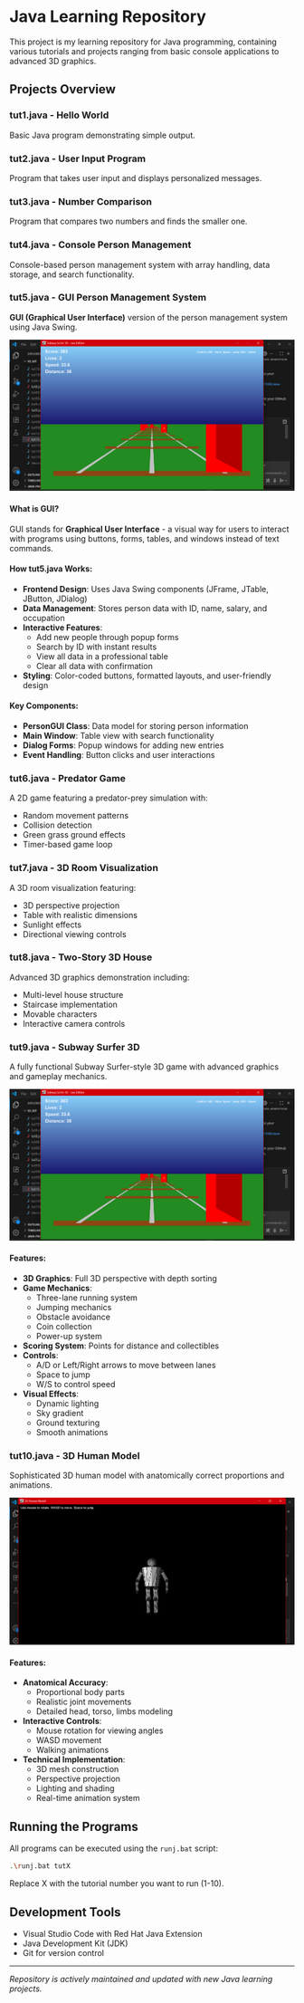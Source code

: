 # Java Learning Repository

This project is my learning repository for Java programming, containing various tutorials and projects ranging from basic console applications to advanced 3D graphics.

## Projects Overview

### tut1.java - Hello World
Basic Java program demonstrating simple output.

### tut2.java - User Input Program
Program that takes user input and displays personalized messages.

### tut3.java - Number Comparison
Program that compares two numbers and finds the smaller one.

### tut4.java - Console Person Management
Console-based person management system with array handling, data storage, and search functionality.

### tut5.java - GUI Person Management System
**GUI (Graphical User Interface)** version of the person management system using Java Swing.

![GUI Application Screenshot](public/image.png)

#### What is GUI?
GUI stands for **Graphical User Interface** - a visual way for users to interact with programs using buttons, forms, tables, and windows instead of text commands.

#### How tut5.java Works:
- **Frontend Design**: Uses Java Swing components (JFrame, JTable, JButton, JDialog)
- **Data Management**: Stores person data with ID, name, salary, and occupation
- **Interactive Features**: 
  - Add new people through popup forms
  - Search by ID with instant results
  - View all data in a professional table
  - Clear all data with confirmation
- **Styling**: Color-coded buttons, formatted layouts, and user-friendly design

#### Key Components:
- **PersonGUI Class**: Data model for storing person information
- **Main Window**: Table view with search functionality
- **Dialog Forms**: Popup windows for adding new entries
- **Event Handling**: Button clicks and user interactions

### tut6.java - Predator Game
A 2D game featuring a predator-prey simulation with:
- Random movement patterns
- Collision detection
- Green grass ground effects
- Timer-based game loop

### tut7.java - 3D Room Visualization
A 3D room visualization featuring:
- 3D perspective projection
- Table with realistic dimensions
- Sunlight effects
- Directional viewing controls

### tut8.java - Two-Story 3D House
Advanced 3D graphics demonstration including:
- Multi-level house structure
- Staircase implementation
- Movable characters
- Interactive camera controls

### tut9.java - Subway Surfer 3D
A fully functional Subway Surfer-style 3D game with advanced graphics and gameplay mechanics.

![Subway Surfer 3D Game](public/tut9.png)

#### Features:
- **3D Graphics**: Full 3D perspective with depth sorting
- **Game Mechanics**: 
  - Three-lane running system
  - Jumping mechanics
  - Obstacle avoidance
  - Coin collection
  - Power-up system
- **Scoring System**: Points for distance and collectibles
- **Controls**: 
  - A/D or Left/Right arrows to move between lanes
  - Space to jump
  - W/S to control speed
- **Visual Effects**:
  - Dynamic lighting
  - Sky gradient
  - Ground texturing
  - Smooth animations

### tut10.java - 3D Human Model
Sophisticated 3D human model with anatomically correct proportions and animations.

![3D Human Model](public/tut10.png)

#### Features:
- **Anatomical Accuracy**: 
  - Proportional body parts
  - Realistic joint movements
  - Detailed head, torso, limbs modeling
- **Interactive Controls**:
  - Mouse rotation for viewing angles
  - WASD movement
  - Walking animations
- **Technical Implementation**:
  - 3D mesh construction
  - Perspective projection
  - Lighting and shading
  - Real-time animation system

## Running the Programs

All programs can be executed using the `runj.bat` script:
```bash
.\runj.bat tutX
```
Replace X with the tutorial number you want to run (1-10).

## Development Tools
- Visual Studio Code with Red Hat Java Extension
- Java Development Kit (JDK)
- Git for version control

---

*Repository is actively maintained and updated with new Java learning projects.*
